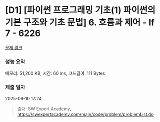 # [D1] [파이썬 프로그래밍 기초(1) 파이썬의 기본 구조와 기초 문법] 6. 흐름과 제어 - If 7 - 6226 

[문제 링크](https://swexpertacademy.com/main/code/problem/problemDetail.do?contestProbId=AWcU-Vi64mUDFAU4) 

### 성능 요약

메모리: 51,200 KB, 시간: 60 ms, 코드길이: 111 Bytes

### 제출 일자

2025-06-10 17:24



> 출처: SW Expert Academy, https://swexpertacademy.com/main/code/problem/problemList.do